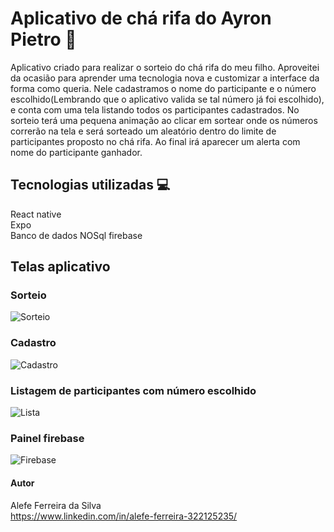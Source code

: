 # Aplicativo de chá rifa do Ayron Pietro :teddy_bear:
Aplicativo criado para realizar o sorteio do chá rifa do meu filho. Aproveitei da ocasião para aprender uma tecnologia nova e customizar a interface da forma como queria.
Nele cadastramos o nome do participante e o número escolhido(Lembrando que o aplicativo valida se tal número já foi escolhido), e conta com uma tela listando
todos os participantes cadastrados. No sorteio terá uma pequena animação ao clicar em sortear onde os números correrão na tela e será sorteado um aleatório dentro
do limite de participantes proposto no chá rifa. Ao final irá aparecer um alerta com nome do participante ganhador.

## Tecnologias utilizadas 💻
React native <br />
Expo <br />
Banco de dados NOSql firebase <br />

## Telas aplicativo
### Sorteio
![Sorteio](https://github.com/Aleeeeeh/ChaRifa/assets/58706720/ba281b15-9035-4aeb-82b9-b04a01738b1a)

### Cadastro
![Cadastro](https://github.com/Aleeeeeh/ChaRifa/assets/58706720/f369330a-7bee-4ff1-b3fa-a15fb4419607)

### Listagem de participantes com número escolhido
![Lista](https://github.com/Aleeeeeh/ChaRifa/assets/58706720/ba2681f5-b972-42ab-8fe3-abef2c49c7fd)

### Painel firebase
![Firebase](https://github.com/Aleeeeeh/ChaRifa/assets/58706720/1dfe1795-c626-4a66-ae87-3e618151ca82)

#### Autor
Alefe Ferreira da Silva <br />
https://www.linkedin.com/in/alefe-ferreira-322125235/





